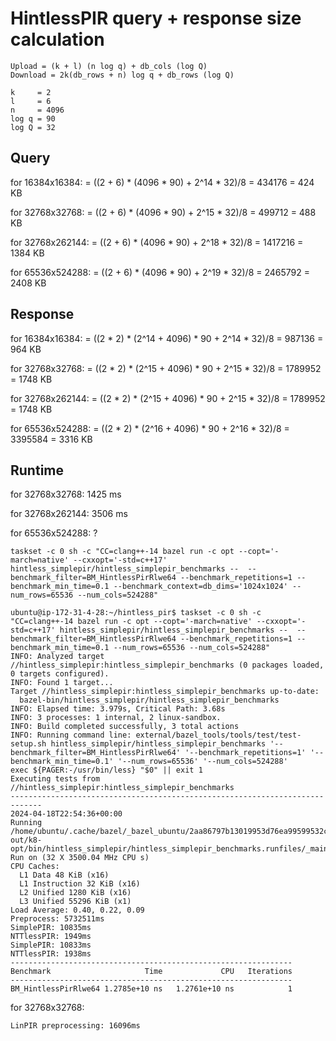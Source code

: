 # HintlessPIR query + response size calculation
```
Upload = (k + l) (n log q) + db_cols (log Q)
Download = 2k(db_rows + n) log q + db_rows (log Q)

k     = 2
l     = 6
n     = 4096
log q = 90
log Q = 32
```

## Query
for 16384x16384:
= ((2 + 6) * (4096 * 90) + 2^14 * 32)/8 
= 434176
= 424 KB

for 32768x32768:
= ((2 + 6) * (4096 * 90) + 2^15 * 32)/8 
= 499712
= 488 KB

for 32768x262144:
= ((2 + 6) * (4096 * 90) + 2^18 * 32)/8 
= 1417216
= 1384 KB

for 65536x524288:
= ((2 + 6) * (4096 * 90) + 2^19 * 32)/8 
= 2465792
= 2408 KB


## Response
for 16384x16384:
= ((2 * 2) * (2^14 + 4096) * 90 + 2^14 * 32)/8 
= 987136
= 964 KB

for 32768x32768:
= ((2 * 2) * (2^15 + 4096) * 90 + 2^15 * 32)/8 
= 1789952
= 1748 KB

for 32768x262144:
= ((2 * 2) * (2^15 + 4096) * 90 + 2^15 * 32)/8 
= 1789952
= 1748 KB

for 65536x524288:
= ((2 * 2) * (2^16 + 4096) * 90 + 2^16 * 32)/8 
= 3395584
= 3316 KB

## Runtime
for 32768x32768:
1425 ms

for 32768x262144:
3506 ms

for 65536x524288:
?

```
taskset -c 0 sh -c "CC=clang++-14 bazel run -c opt --copt='-march=native' --cxxopt='-std=c++17' hintless_simplepir/hintless_simplepir_benchmarks --  --benchmark_filter=BM_HintlessPirRlwe64 --benchmark_repetitions=1 --benchmark_min_time=0.1 --benchmark_context=db_dims='1024x1024' --num_rows=65536 --num_cols=524288"
```

```
ubuntu@ip-172-31-4-28:~/hintless_pir$ taskset -c 0 sh -c "CC=clang++-14 bazel run -c opt --copt='-march=native' --cxxopt='-std=c++17' hintless_simplepir/hintless_simplepir_benchmarks --  --benchmark_filter=BM_HintlessPirRlwe64 --benchmark_repetitions=1 --benchmark_min_time=0.1 --num_rows=65536 --num_cols=524288"
INFO: Analyzed target //hintless_simplepir:hintless_simplepir_benchmarks (0 packages loaded, 0 targets configured).
INFO: Found 1 target...
Target //hintless_simplepir:hintless_simplepir_benchmarks up-to-date:
  bazel-bin/hintless_simplepir/hintless_simplepir_benchmarks
INFO: Elapsed time: 3.979s, Critical Path: 3.68s
INFO: 3 processes: 1 internal, 2 linux-sandbox.
INFO: Build completed successfully, 3 total actions
INFO: Running command line: external/bazel_tools/tools/test/test-setup.sh hintless_simplepir/hintless_simplepir_benchmarks '--benchmark_filter=BM_HintlessPirRlwe64' '--benchmark_repetitions=1' '--benchmark_min_time=0.1' '--num_rows=65536' '--num_cols=524288'
exec ${PAGER:-/usr/bin/less} "$0" || exit 1
Executing tests from //hintless_simplepir:hintless_simplepir_benchmarks
-----------------------------------------------------------------------------
2024-04-18T22:54:36+00:00
Running /home/ubuntu/.cache/bazel/_bazel_ubuntu/2aa86797b13019953d76ea99599532c8/execroot/_main/bazel-out/k8-opt/bin/hintless_simplepir/hintless_simplepir_benchmarks.runfiles/_main/hintless_simplepir/hintless_simplepir_benchmarks
Run on (32 X 3500.04 MHz CPU s)
CPU Caches:
  L1 Data 48 KiB (x16)
  L1 Instruction 32 KiB (x16)
  L2 Unified 1280 KiB (x16)
  L3 Unified 55296 KiB (x1)
Load Average: 0.40, 0.22, 0.09
Preprocess: 5732511ms
SimplePIR: 10835ms
NTTlessPIR: 1949ms
SimplePIR: 10833ms
NTTlessPIR: 1938ms
---------------------------------------------------------------
Benchmark                     Time             CPU   Iterations
---------------------------------------------------------------
BM_HintlessPirRlwe64 1.2785e+10 ns   1.2761e+10 ns            1
```

for 32768x32768:
```
LinPIR preprocessing: 16096ms
```